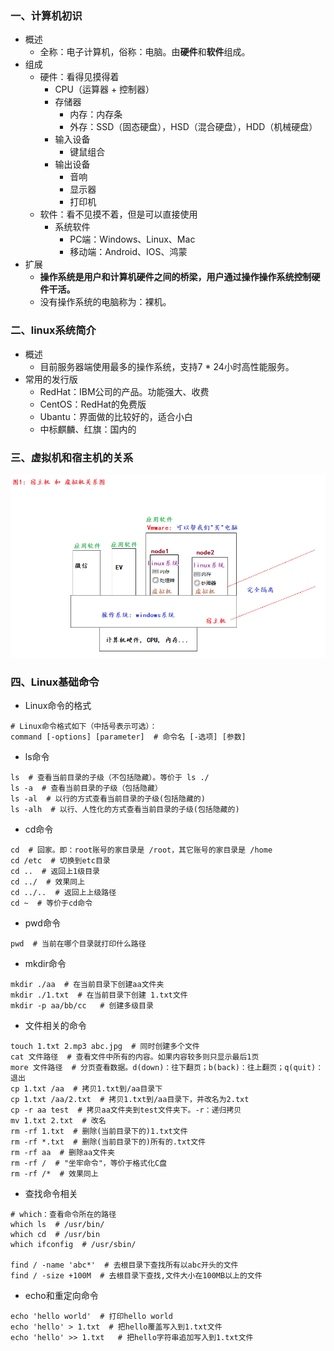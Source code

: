 ### 一、计算机初识

- 概述
    - 全称：电子计算机，俗称：电脑。由**硬件**和**软件**组成。
- 组成
    - 硬件：看得见摸得着
        - CPU（运算器 + 控制器）
        - 存储器
            - 内存：内存条
            - 外存：SSD（固态硬盘），HSD（混合硬盘），HDD（机械硬盘）
        - 输入设备
            - 键鼠组合
        - 输出设备
            - 音响
            - 显示器
            - 打印机
    - 软件：看不见摸不着，但是可以直接使用
        - 系统软件
            - PC端：Windows、Linux、Mac
            - 移动端：Android、IOS、鸿蒙
- 扩展
    - **操作系统是用户和计算机硬件之间的桥梁，用户通过操作操作系统控制硬件干活。**
    - 没有操作系统的电脑称为：裸机。

### 二、linux系统简介

- 概述
    - 目前服务器端使用最多的操作系统，支持7 * 24小时高性能服务。
- 常用的发行版
    - RedHat：IBM公司的产品。功能强大、收费
    - CentOS：RedHat的免费版
    - Ubantu：界面做的比较好的，适合小白
    - 中标麒麟、红旗：国内的

### 三、虚拟机和宿主机的关系

![20250302224800](assets/20250302224800.png)

### 四、Linux基础命令

- Linux命令的格式

```shell
# Linux命令格式如下（中括号表示可选）：
command [-options] [parameter]  # 命令名 [-选项] [参数]
```

- ls命令

```shell
ls  # 查看当前目录的子级（不包括隐藏）。等价于 ls ./
ls -a  # 查看当前目录的子级（包括隐藏）
ls -al  # 以行的方式查看当前目录的子级(包括隐藏的)
ls -alh  # 以行、人性化的方式查看当前目录的子级(包括隐藏的)
```

- cd命令

```shell
cd  # 回家。即：root账号的家目录是 /root，其它账号的家目录是 /home
cd /etc  # 切换到etc目录
cd ..  # 返回上1级目录
cd ../  # 效果同上
cd ../..  # 返回上上级路径
cd ~  # 等价于cd命令
```

- pwd命令

```shell
pwd  # 当前在哪个目录就打印什么路径
```

- mkdir命令

```shell
mkdir ./aa  # 在当前目录下创建aa文件夹
mkdir ./1.txt  # 在当前目录下创建 1.txt文件
mkdir -p aa/bb/cc	# 创建多级目录
```

- 文件相关的命令

```shell
touch 1.txt 2.mp3 abc.jpg  # 同时创建多个文件
cat 文件路径  # 查看文件中所有的内容。如果内容较多则只显示最后1页
more 文件路径  # 分页查看数据。d(down)：往下翻页；b(back)：往上翻页；q(quit)：退出
cp 1.txt /aa  # 拷贝1.txt到/aa目录下
cp 1.txt /aa/2.txt  # 拷贝1.txt到/aa目录下，并改名为2.txt
cp -r aa test  # 拷贝aa文件夹到test文件夹下。-r：递归拷贝
mv 1.txt 2.txt  # 改名
rm -rf 1.txt  # 删除(当前目录下的)1.txt文件
rm -rf *.txt  # 删除(当前目录下的)所有的.txt文件
rm -rf aa  # 删除aa文件夹
rm -rf /  # "坐牢命令"，等价于格式化C盘
rm -rf /*  # 效果同上
```

- 查找命令相关

```shell
# which：查看命令所在的路径
which ls  # /usr/bin/
which cd  # /usr/bin
which ifconfig  # /usr/sbin/

find / -name 'abc*'  # 去根目录下查找所有以abc开头的文件
find / -size +100M  # 去根目录下查找,文件大小在100MB以上的文件
```

- echo和重定向命令

```shell
echo 'hello world'  # 打印hello world
echo 'hello' > 1.txt  # 把hello覆盖写入到1.txt文件
echo 'hello' >> 1.txt   # 把hello字符串追加写入到1.txt文件
```